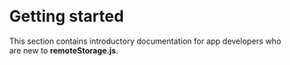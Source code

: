 # Getting started

This section contains introductory documentation for app developers who
are new to **remoteStorage.js**.
